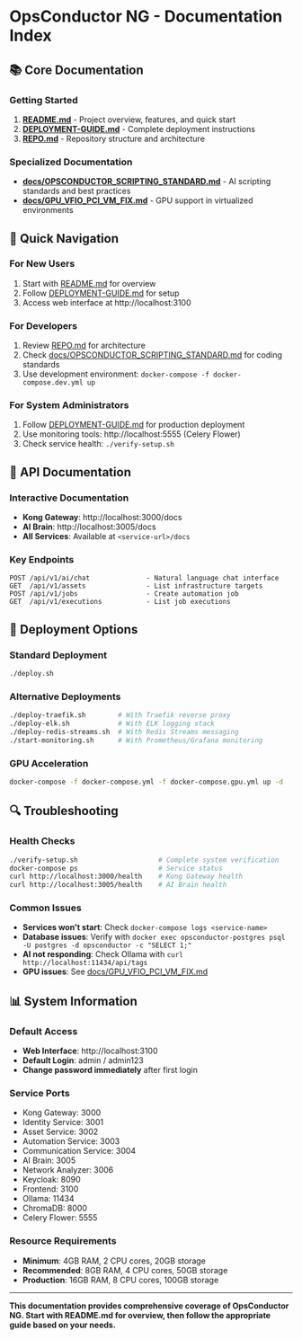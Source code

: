 # OpsConductor NG - Documentation Index

## 📚 Core Documentation

### Getting Started
1. **[README.md](README.md)** - Project overview, features, and quick start
2. **[DEPLOYMENT-GUIDE.md](DEPLOYMENT-GUIDE.md)** - Complete deployment instructions
3. **[REPO.md](REPO.md)** - Repository structure and architecture

### Specialized Documentation
- **[docs/OPSCONDUCTOR_SCRIPTING_STANDARD.md](docs/OPSCONDUCTOR_SCRIPTING_STANDARD.md)** - AI scripting standards and best practices
- **[docs/GPU_VFIO_PCI_VM_FIX.md](docs/GPU_VFIO_PCI_VM_FIX.md)** - GPU support in virtualized environments

## 🎯 Quick Navigation

### For New Users
1. Start with [README.md](README.md) for overview
2. Follow [DEPLOYMENT-GUIDE.md](DEPLOYMENT-GUIDE.md) for setup
3. Access web interface at http://localhost:3100

### For Developers
1. Review [REPO.md](REPO.md) for architecture
2. Check [docs/OPSCONDUCTOR_SCRIPTING_STANDARD.md](docs/OPSCONDUCTOR_SCRIPTING_STANDARD.md) for coding standards
3. Use development environment: `docker-compose -f docker-compose.dev.yml up`

### For System Administrators
1. Follow [DEPLOYMENT-GUIDE.md](DEPLOYMENT-GUIDE.md) for production deployment
2. Use monitoring tools: http://localhost:5555 (Celery Flower)
3. Check service health: `./verify-setup.sh`

## 🔧 API Documentation

### Interactive Documentation
- **Kong Gateway**: http://localhost:3000/docs
- **AI Brain**: http://localhost:3005/docs
- **All Services**: Available at `<service-url>/docs`

### Key Endpoints
```
POST /api/v1/ai/chat              - Natural language chat interface
GET  /api/v1/assets               - List infrastructure targets
POST /api/v1/jobs                 - Create automation job
GET  /api/v1/executions           - List job executions
```

## 🚀 Deployment Options

### Standard Deployment
```bash
./deploy.sh
```

### Alternative Deployments
```bash
./deploy-traefik.sh        # With Traefik reverse proxy
./deploy-elk.sh            # With ELK logging stack
./deploy-redis-streams.sh  # With Redis Streams messaging
./start-monitoring.sh      # With Prometheus/Grafana monitoring
```

### GPU Acceleration
```bash
docker-compose -f docker-compose.yml -f docker-compose.gpu.yml up -d
```

## 🔍 Troubleshooting

### Health Checks
```bash
./verify-setup.sh                    # Complete system verification
docker-compose ps                    # Service status
curl http://localhost:3000/health    # Kong Gateway health
curl http://localhost:3005/health    # AI Brain health
```

### Common Issues
- **Services won't start**: Check `docker-compose logs <service-name>`
- **Database issues**: Verify with `docker exec opsconductor-postgres psql -U postgres -d opsconductor -c "SELECT 1;"`
- **AI not responding**: Check Ollama with `curl http://localhost:11434/api/tags`
- **GPU issues**: See [docs/GPU_VFIO_PCI_VM_FIX.md](docs/GPU_VFIO_PCI_VM_FIX.md)

## 📊 System Information

### Default Access
- **Web Interface**: http://localhost:3100
- **Default Login**: admin / admin123
- **Change password immediately** after first login

### Service Ports
- Kong Gateway: 3000
- Identity Service: 3001
- Asset Service: 3002
- Automation Service: 3003
- Communication Service: 3004
- AI Brain: 3005
- Network Analyzer: 3006
- Keycloak: 8090
- Frontend: 3100
- Ollama: 11434
- ChromaDB: 8000
- Celery Flower: 5555

### Resource Requirements
- **Minimum**: 4GB RAM, 2 CPU cores, 20GB storage
- **Recommended**: 8GB RAM, 4 CPU cores, 50GB storage
- **Production**: 16GB RAM, 8 CPU cores, 100GB storage

---

**This documentation provides comprehensive coverage of OpsConductor NG. Start with README.md for overview, then follow the appropriate guide based on your needs.**